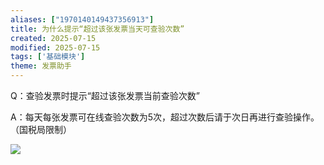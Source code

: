 ```yaml
---
aliases: ["1970140149437356913"]
title: 为什么提示“超过该张发票当天可查验次数”
created: 2025-07-15
modified: 2025-07-15
tags: ['基础模块']
theme: 发票助手
---
```


Q：查验发票时提示“超过该张发票当前查验次数”

A：每天每张发票可在线查验次数为5次，超过次数后请于次日再进行查验操作。（国税局限制）

![](91857ff267379cb567991066e9aed60c.jpg)